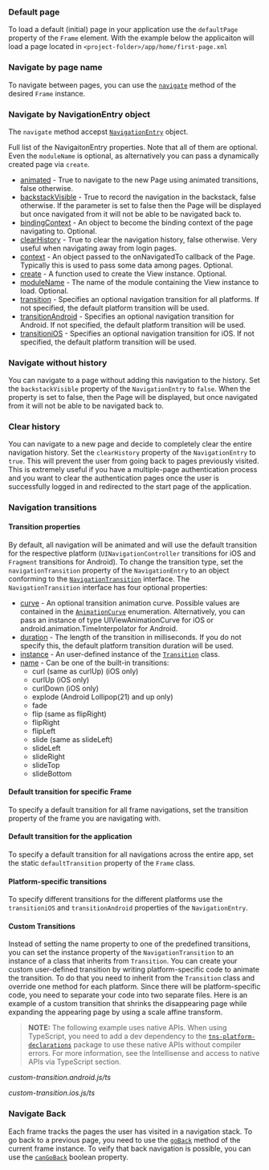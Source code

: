 ### Default page
To load a default (initial) page in your application use the `defaultPage` property of the `Frame` element.
With the example below the applicaiton will load a page located in `<project-folder>/app/home/first-page.xml`
<snippet id='frame-nav-default-page'/>

### Navigate by page name
To navigate between pages, you can use the [`navigate`](http://docs.nativescript.org/api-reference/classes/_ui_frame_.frame#navigate) method of the desired `Frame` instance.
<snippet id='frame-navigate-base'/>
<snippet id='frame-navigate-base-ts'/>

### Navigate by NavigationEntry object
The `navigate` method accepst [`NavigationEntry`](https://docs.nativescript.org/api-reference/interfaces/_ui_frame_.navigationentry) object.
<snippet id='frame-navigate-module'/>
<snippet id='frame-navigate-module-ts'/>

Full list of the NavigaitonEntry properties. Note that all of them are optional. Even the `moduleName` is optional, as alternatively you can pass a dynamically created page via `create`.

- [animated](https://docs.nativescript.org/api-reference/interfaces/_ui_frame_.navigationentry#animated) - True to navigate to the new Page using animated transitions, false otherwise.
- [backstackVisible](https://docs.nativescript.org/api-reference/interfaces/_ui_frame_.navigationentry#backstackVisible) - True to record the navigation in the backstack, false otherwise. If the parameter is set to false then the Page will be displayed but once navigated from it will not be able to be navigated back to.
- [bindingContext](https://docs.nativescript.org/api-reference/interfaces/_ui_frame_.navigationentry#bindingContext) - An object to become the binding context of the page navigating to. Optional.
- [clearHistory](https://docs.nativescript.org/api-reference/interfaces/_ui_frame_.navigationentry#clearHistory) - True to clear the navigation history, false otherwise. Very useful when navigating away from login pages.
- [context](https://docs.nativescript.org/api-reference/interfaces/_ui_frame_.navigationentry#context) - An object passed to the onNavigatedTo callback of the Page. Typically this is used to pass some data among pages. Optional.
- [create](https://docs.nativescript.org/api-reference/interfaces/_ui_frame_.navigationentry#create) - A function used to create the View instance. Optional.
- [moduleName](https://docs.nativescript.org/api-reference/interfaces/_ui_frame_.navigationentry#moduleName) - The name of the module containing the View instance to load. Optional.
- [transition](https://docs.nativescript.org/api-reference/interfaces/_ui_frame_.navigationentry#transition) - Specifies an optional navigation transition for all platforms. If not specified, the default platform transition will be used.
- [transitionAndroid](https://docs.nativescript.org/api-reference/interfaces/_ui_frame_.navigationentry#transitionAndroid) - Specifies an optional navigation transition for Android. If not specified, the default platform transition will be used.
- [transitioniOS](https://docs.nativescript.org/api-reference/interfaces/_ui_frame_.navigationentry#transitioniOS) - Specifies an optional navigation transition for iOS. If not specified, the default platform transition will be used.

### Navigate without history
You can navigate to a page without adding this navigation to the history. Set the `backstackVisible` property of the `NavigationEntry` to `false`. 
When the property is set to false, then the Page will be displayed, but once navigated from it will not be able to be navigated back to.
<snippet id='frame-navigate-backstackvisible'/>
<snippet id='frame-navigate-backstackvisible-ts'/>

### Clear history
You can navigate to a new page and decide to completely clear the entire navigation history. Set the `clearHistory` property of the `NavigationEntry` to `true`. 
This will prevent the user from going back to pages previously visited. This is extremely useful if you have a multiple-page authentication process and you want to clear the authentication pages once the user is successfully logged in and redirected to the start page of the application.
<snippet id='frame-navigate-clearhistory'/>
<snippet id='frame-navigate-clearhistory-ts'/>

### Navigation transitions

####  Transition properties 

By default, all navigation will be animated and will use the default transition for the respective platform (`UINavigationController` transitions for iOS and `Fragment` transitions for Android). To change the transition type, set the `navigationTransition` property of the `NavigationEntry` to an object conforming to the [`NavigationTransition`](https://docs.nativescript.org/api-reference/interfaces/_ui_frame_.navigationtransition) interface. The `NavigationTransition` interface has four optional properties:

- [curve](https://docs.nativescript.org/api-reference/interfaces/_ui_frame_.navigationtransition#curve) - An optional transition animation curve. Possible values are contained in the [`AnimationCurve`](https://docs.nativescript.org/api-reference/modules/_ui_enums_.animationcurve) enumeration. Alternatively, you can pass an instance of type UIViewAnimationCurve for iOS or android.animation.TimeInterpolator for Android.
- [duration](https://docs.nativescript.org/api-reference/interfaces/_ui_frame_.navigationtransition#duration) - The length of the transition in milliseconds. If you do not specify this, the default platform transition duration will be used.
- [instance](https://docs.nativescript.org/api-reference/interfaces/_ui_frame_.navigationtransition#instance) - An user-defined instance of the [`Transition`](https://docs.nativescript.org/api-reference/classes/_ui_transition_.transition) class.
- [name](https://docs.nativescript.org/api-reference/interfaces/_ui_frame_.navigationtransition#name) - Can be one of the built-in transitions:
    * curl (same as curlUp) (iOS only)
    * curlUp (iOS only)
    * curlDown (iOS only)
    * explode (Android Lollipop(21) and up only)
    * fade
    * flip (same as flipRight)
    * flipRight
    * flipLeft
    * slide (same as slideLeft)
    * slideLeft
    * slideRight
    * slideTop
    * slideBottom

<snippet id='frame-navigate-transitions'/>
<snippet id='frame-navigate-transitions-ts'/>

#### Default transition for specific Frame

To specify a default transition for all frame navigations, set the transition property of the frame you are navigating with.

<snippet id='frame-navigate-default-transition'/>
<snippet id='frame-navigate-default-transition-ts'/>

#### Default transition for the application

To specify a default transition for all navigations across the entire app, set the static `defaultTransition` property of the `Frame` class.

<snippet id='frame-navigate-defailt-transition-app'/>
<snippet id='frame-navigate-defailt-transition-app-ts'/>

#### Platform-specific transitions

To specify different transitions for the different platforms use the `transitioniOS` and `transitionAndroid` properties of the `NavigationEntry`.

<snippet id='frame-navigate-platform-specific-transitions'/>
<snippet id='frame-navigate-platform-specific-transitions-ts'/>

#### Custom Transitions

Instead of setting the name property to one of the predefined transitions, you can set the instance property of the `NavigationTransition` to an instance of a class that inherits from `Transition`. 
You can create your custom user-defined transition by writing platform-specific code to animate the transition. 
To do that you need to inherit from the `Transition` class and override one method for each platform. 
Since there will be platform-specific code, you need to separate your code into two separate files. 
Here is an example of a custom transition that shrinks the disappearing page while expanding the appearing page by using a scale affine transform.

> **NOTE:** The following example uses native APIs. When using TypeScript, you need to add a dev dependency to the [`tns-platform-declarations`](https://www.npmjs.com/package/tns-platform-declarations) package to use these native APIs without compiler errors. 
For more information, see the Intellisense and access to native APIs via TypeScript section.

_custom-transition.android.js/ts_
<snippet id='frame-navigate-custom-transitions-android'/>
<snippet id='frame-navigate-custom-transitions-android-ts'/>

_custom-transition.ios.js/ts_
<snippet id='frame-navigate-custom-transitions-ios'/>
<snippet id='frame-navigate-custom-transitions-ios-ts'/>

### Navigate Back

Each frame tracks the pages the user has visited in a navigation stack. To go back to a previous page, 
you need to use the [`goBack`](https://docs.nativescript.org/api-reference/classes/_ui_frame_.frame#goback) method of the current frame instance.
To veify that back navigation is possible, you can use the [`canGoBack`](https://docs.nativescript.org/api-reference/classes/_ui_frame_.frame#cangoback) boolean property.

<snippet id='frame-navigate-go-back'/>
<snippet id='frame-navigate-go-back-ts'/>